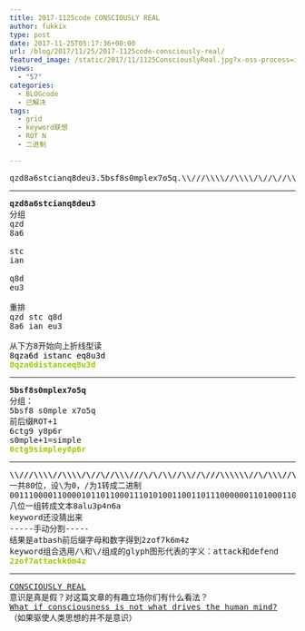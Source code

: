 ```yaml
---
title: 2017-1125code CONSCIOUSLY REAL
author: fukkix
type: post
date: 2017-11-25T05:17:36+00:00
url: /blog/2017/11/25/2017-1125code-consciously-real/
featured_image: /static/2017/11/1125ConsciouslyReal.jpg?x-oss-process=image/resize,m_fill,w_700,h_220
views:
  - "57"
categories:
  - BLOGcode
  - 已解决
tags:
  - grid
  - keyword联想
  - ROT N
  - 二进制

---
```

<pre>qzd8a6stcianq8deu3.5bsf8s0mplex7o5q.\\///\\\\//\\\\/\//\//\\\///\/\/\\//\\//\///\\\\\\//\/\\\//\///\\\//\//\\//\\\\/<!--more--></pre>

* * *

<pre><strong>qzd8a6stcianq8deu3
</strong>分组
qzd
8a6

stc
ian

q8d
eu3

重排
qzd stc q8d
8a6 ian eu3

从下方8开始向上折线型读
<span style="color: #000000;">8qza6d istanc eq8u3d</span><strong><span style="color: #99cc00;">
8qza6distanceq8u3d</span></strong></pre>

* * *

<pre><strong>5bsf8s0mplex7o5q
</strong>分组：
5bsf8 s0mple x7o5q
前后缀ROT+1
6ctg9 y8p6r
s0mple+1=simple<strong>
<span style="color: #99cc00;">6ctg9simpley8p6r</span></strong></pre>

* * *

<pre><strong>\\///\\\\//\\\\/\//\//\\\///\/\/\\//\\//\///\\\\\\//\/\\\//\///\\\//\//\\//\\\\/
</strong>一共80位，设\为0，/为1转成二进制
00111000011000010110110001110101001100110111000000110100011011100011011001100001
八位一组转成文本8alu3p4n6a
keyword还没猜出来
-----手动分割-----
结果是atbash前后缀字母和数字得到2zof7k6m4z
keyword组合选用/\和\/组成的glyph图形代表的字义：attack和defend
<span style="color: #99cc00;"><strong>2zof7attackk6m4z</strong></span></pre>

* * *

<pre><a href="http://investigate.ingress.com/2017/11/25/consciously-real/">CONSCIOUSLY REAL</a>
意识是真是假？对这篇文章的有趣立场你们有什么看法？
<a href="https://theconversation.com/what-if-consciousness-is-not-what-drives-the-human-mind-86785">What if consciousness is not what drives the human mind?</a>
（如果驱使人类思想的并不是意识）</pre>